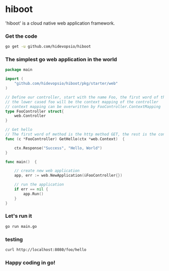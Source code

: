 # hiboot

'hiboot' is a cloud native web application framework.

### Get the code

```bash
go get -u github.com/hidevopsio/hiboot
```


### The simplest go web application in the world



```go
package main

import (
	"github.com/hidevopsio/hiboot/pkg/starter/web"
)

// Define our controller, start with the name Foo, the first word of the Camelcase FooController is the controller name
// the lower cased foo will be the context mapping of the controller
// context mapping can be overwritten by FooController.ContextMapping
type FooController struct{
	web.Controller
}

// Get hello
// The first word of method is the http method GET, the rest is the context mapping hello
func (c *FooController) GetHello(ctx *web.Context)  {

	ctx.Response("Success", "Hello, World")
}

func main()  {

	// create new web application
	app, err := web.NewApplication(&FooController{})

	// run the application
	if err == nil {
		app.Run()
	}
}

```

### Let's run it

```bash
go run main.go
```

### testing

```bash
curl http://localhost:8080/foo/hello
```

### Happy coding in go!